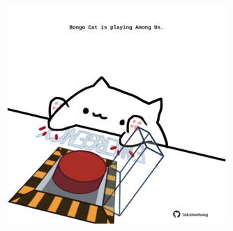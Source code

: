<!-- built at 05/02/2023, 04:01:02 UTC -->
<p align="center">
  <img width="500" height="500" src="./ReadmeImage.svg">
</p>
